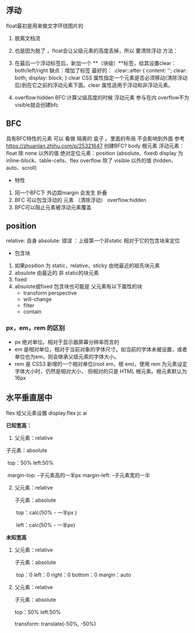 ## 浮动
float最初是用来做文字环绕图片的 
1. 脱离文档流 
2. 也是因为脱了 ，float会让父级元素的高度丢掉，所以 要清除浮动 
方法：

1. 在最后一个浮动标签后，新加一个 **（块级）**标签，给其设置clear：both/left/right
    缺点：增加了标签 
    最好的：
   .clear::after {
      content: '';
      clear: both;
      display: block;
    }
     clear CSS 属性指定一个元素是否必须移动(清除浮动后)到在它之前的浮动元素下面。clear 属性适用于浮动和非浮动元素。
2. overflow:hidden 
    BFC:计算父级高度的时候 浮动元素 参与在内 
    overflow不为visible就会创建bfc

## BFC
具有BFC特性的元素 可以 看做 隔离的 盒子 。里面的布局 不会影响到外面 
参考 https://zhuanlan.zhihu.com/p/25321647
创建BFC?
body 根元素
浮动元素：float 除 none 以外的值
绝对定位元素：position (absolute、fixed)
display 为 inline-block、table-cells、flex
overflow 除了 visible 以外的值 (hidden、auto、scroll)
- 特性 
1. 同一个BFC下 外边距margin 会发生 折叠 
2. BFC 可以包含浮动的 元素 （清除浮动） overflow:hidden
3. BFC可以阻止元素被浮动元素覆盖 

## position
relative: 自身
absolute: 错误 ：上级第一个非static 
    相对于它的包含块来定位 

- 包含块
1. 如果position 为 static，relative，sticky 由他最近的祖先块元素
2. absulote 由最近的 非 static的块元素 
3. fixed 
4. absulote或fixed 包含块也可能是 父元素有以下属性的块
    - transform perspective
    - will-change
    - filter
    - contain 
### px，em，rem 的区别

* px  绝对单位。相对于显示器屏幕分辨率而言的
* em 是相对单位，相对于当前对象的字体尺寸。如当前的字体未被设置，或者单位也为em，则会继承父级元素的字体大小。
* rem 是 CSS3 新增的一个相对单位(root em，根 em)，使用 rem 为元素设定字体大小时，仍然是相对大小， 但相对的只是 HTML 根元素。根元素默认为16px

## 水平垂直居中

flex 给父元素设置 display:flex  jc ai

**已知宽高：**

1.  父元素：relative

   子元素：absolute

   ​	top：50% left:50%

   ​	margin-top: -子元素高的一半px  margin-left: -子元素宽的一半

2. 父元素：relative

   子元素：absolute

   ​	top：calc(50% - 一半px ) 

   ​	left：calc(50% - 一半px)

**未知宽高**

1. 父元素：relative

   子元素：absolute

   ​	top：0 left：0 right：0 bottom：0  margin：auto

2. 父元素：relative

   子元素：absolute

   top：50% left:50%     

   transform: translate(-50%, -50%)